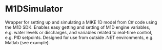 # M1DSimulator
Wrapper for setting up and simulating a MIKE 1D model from C# code using the M1D SDK. Enables easy getting and setting of M1D engine variables, e.g. water levels or discharges, and variables related to real-time control, e.g. PID setpoints. Designed for use from outside .NET environments, e.g. Matlab (see example).
